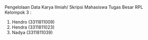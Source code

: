Pengelolaan Data Karya Ilmiah/ Skripsi Mahasiswa
Tugas Besar RPL Kelompok 3 : 
1. Hendro (3311811009)
2. Hendra (3311811023)
3. Nadya (3311811039)
